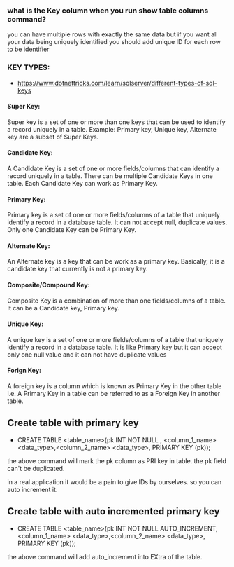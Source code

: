 ### what is the Key column when you run show table columns command?
you can have multiple rows with exactly the same data  but if you want all your data being uniquely identified you should add unique ID for each row to be identifier

### KEY TYPES:
- https://www.dotnettricks.com/learn/sqlserver/different-types-of-sql-keys

#### Super Key:
Super key is a set of one or more than one keys that can be used to identify a record uniquely in a table. Example: Primary key, Unique key, Alternate key are a subset of Super Keys.

#### Candidate Key:
A Candidate Key is a set of one or more fields/columns that can identify a record uniquely in a table. There can be multiple Candidate Keys in one table. Each Candidate Key can work as Primary Key.

#### Primary Key:
Primary key is a set of one or more fields/columns of a table that uniquely identify a record in a database table. It can not accept null, duplicate values. Only one Candidate Key can be Primary Key.

#### Alternate Key:
An Alternate key is a key that can be work as a primary key. Basically, it is a candidate key that currently is not a primary key.

#### Composite/Compound Key:
Composite Key is a combination of more than one fields/columns of a table. It can be a Candidate key, Primary key.

#### Unique Key:
A unique key is a set of one or more fields/columns of a table that uniquely identify a record in a database table. It is like Primary key but it can accept only one null value and it can not have duplicate values

#### Forign Key:
A foreign key is a column which is known as Primary Key in the other table i.e. A Primary Key in a table can be referred to as a Foreign Key in another table.

## Create table with primary key
- CREATE TABLE <table_name>(pk INT NOT NULL , <column_1_name> <data_type>,<column_2_name> <data_type>, PRIMARY KEY (pk));

the above command will mark the pk column as PRI key in table.
the pk field can't be duplicated.

in a real application it would be a pain to give IDs by ourselves.
so you can auto increment it.

## Create table with auto incremented primary key
- CREATE TABLE <table_name>(pk INT NOT NULL AUTO_INCREMENT, <column_1_name> <data_type>,<column_2_name> <data_type>, PRIMARY KEY (pk));

the above command will add auto_increment into EXtra of the table.